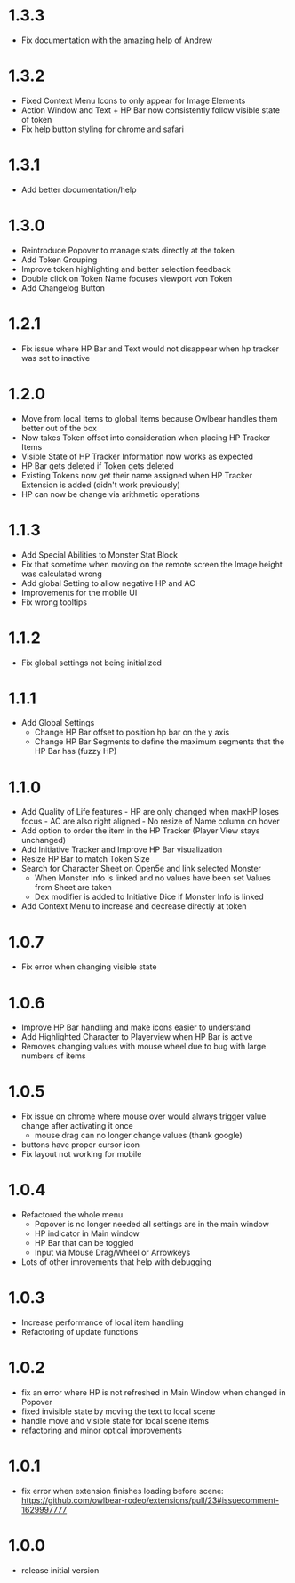 # 1.3.3

+ Fix documentation with the amazing help of Andrew

# 1.3.2

+ Fixed Context Menu Icons to only appear for Image Elements
+ Action Window and Text + HP Bar now consistently follow visible state of token
+ Fix help button styling for chrome and safari

# 1.3.1

+ Add better documentation/help

# 1.3.0

+ Reintroduce Popover to manage stats directly at the token
+ Add Token Grouping
+ Improve token highlighting and better selection feedback
+ Double click on Token Name focuses viewport von Token 
+ Add Changelog Button

# 1.2.1

+ Fix issue where HP Bar and Text would not disappear when hp tracker was set to inactive

# 1.2.0

+ Move from local Items to global Items because Owlbear handles them better out of the box
+ Now takes Token offset into consideration when placing HP Tracker Items
+ Visible State of HP Tracker Information now works as expected
+ HP Bar gets deleted if Token gets deleted
+ Existing Tokens now get their name assigned when HP Tracker Extension is added (didn't work previously)
+ HP can now be change via arithmetic operations

# 1.1.3

- Add Special Abilities to Monster Stat Block
- Fix that sometime when moving on the remote screen the Image height was calculated wrong
- Add global Setting to allow negative HP and AC
- Improvements for the mobile UI
- Fix wrong tooltips

# 1.1.2

- Fix global settings not being initialized

# 1.1.1

- Add Global Settings
  - Change HP Bar offset to position hp bar on the y axis
  - Change HP Bar Segments to define the maximum segments that the HP Bar has (fuzzy HP)

# 1.1.0

- Add Quality of Life features - HP are only changed when maxHP loses focus - AC are also right aligned - No resize of Name column on hover
- Add option to order the item in the HP Tracker (Player View stays unchanged)
- Add Initiative Tracker and Improve HP Bar visualization
- Resize HP Bar to match Token Size
- Search for Character Sheet on Open5e and link selected Monster
  - When Monster Info is linked and no values have been set Values from Sheet are taken
  - Dex modifier is added to Initiative Dice if Monster Info is linked
- Add Context Menu to increase and decrease directly at token

# 1.0.7

- Fix error when changing visible state

# 1.0.6

- Improve HP Bar handling and make icons easier to understand
- Add Highlighted Character to Playerview when HP Bar is active
- Removes changing values with mouse wheel due to bug with large numbers of items

# 1.0.5

- Fix issue on chrome where mouse over would always trigger value change after activating it once
  - mouse drag can no longer change values (thank google)
- buttons have proper cursor icon
- Fix layout not working for mobile

# 1.0.4

- Refactored the whole menu
  - Popover is no longer needed all settings are in the main window
  - HP indicator in Main window
  - HP Bar that can be toggled
  - Input via Mouse Drag/Wheel or Arrowkeys
- Lots of other imrovements that help with debugging

# 1.0.3

- Increase performance of local item handling
- Refactoring of update functions

# 1.0.2

- fix an error where HP is not refreshed in Main Window when changed in Popover
- fixed invisible state by moving the text to local scene
- handle move and visible state for local scene items
- refactoring and minor optical improvements

# 1.0.1

- fix error when extension finishes loading before scene: https://github.com/owlbear-rodeo/extensions/pull/23#issuecomment-1629997777


# 1.0.0

- release initial version